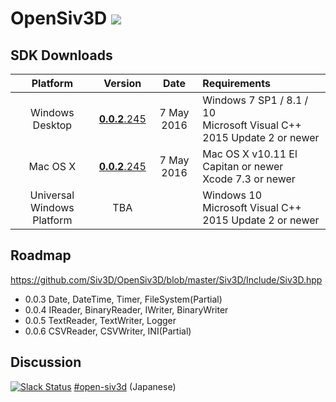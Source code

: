 <h1>OpenSiv3D <a href="http://doge.mit-license.org"><img src="http://img.shields.io/:license-mit-blue.svg"></a></h1>

## SDK Downloads ##
| Platform        | Version        | Date       | Requirements                  |
|:---------------:|:---------------:|:-------------:|:------------------------------|
| Windows Desktop | <a href="doc/Windows.md">**0.0.2**.245</a>     | 7 May 2016 | Windows 7 SP1 / 8.1 / 10<br>Microsoft Visual C++ 2015 Update 2 or newer |
| Mac OS X        | <a href="http://siv3d.jp/downloads/Siv3D/OpenSiv3D_OSX(0.0.2).zip">**0.0.2**.245</a>     | 7 May 2016 | Mac OS X v10.11 El Capitan or newer<br>Xcode 7.3 or newer |
| Universal Windows Platform | TBA  |               | Windows 10<br>Microsoft Visual C++ 2015 Update 2 or newer |

## Roadmap ##
 https://github.com/Siv3D/OpenSiv3D/blob/master/Siv3D/Include/Siv3D.hpp
  
* 0.0.3 Date, DateTime, Timer, FileSystem(Partial)
* 0.0.4 IReader, BinaryReader, IWriter, BinaryWriter
* 0.0.5 TextReader, TextWriter, Logger
* 0.0.6 CSVReader, CSVWriter, INI(Partial)


## Discussion ##

[![Slack Status](https://siv3d-slackin.herokuapp.com/badge.svg)](https://siv3d-slackin.herokuapp.com/) [#open-siv3d](https://siv3d.slack.com/messages/open-siv3d/details/)  (Japanese)
